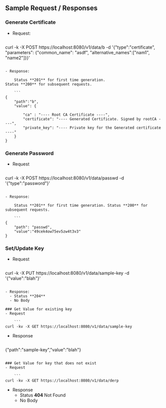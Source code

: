 ## Sample Request / Responses

### Generate Certificate

- Request:
    
    ```
curl -k -X POST https://localhost:8080/v1/data/b -d '{"type":"certificate", "parameters": {"common_name": "asdf", "alternative_names":["nam1", "name2"]}}'
```

- Response:

    Status **201** for first time generation.
Status **200** for subsequent requests.

    ```
{
    "path":"b",
    "value": {
        
        "ca" : "---- Root CA Certificate ----",
        "certificate": "---- Generated Certificate. Signed by rootCA ----",
        "private_key": "---- Private key for the Generated certificate ----"
    }
}
```



### Generate Password

- Request

    ```
curl -k -X POST https://localhost:8080/v1/data/passwd -d '{"type":"password"}'
```

- Response:

    Status **201** for first time generation. Status **200** for subsequent requests.

    ```
{
    "path": "passwd",
    "value":"49cek4ow75ev5zw4t3v3"
}
```


### Set/Update Key
- Request
 
    ```
curl -k -X PUT https://localhost:8080/v1/data/sample-key -d '{"value":"blah"}'
```

- Response:
  - Status **204**
  - No Body

### Get Value for existing key
- Request
 
    ```
curl -kv -X GET https://localhost:8080/v1/data/sample-key
```

- Response

    ```
{"path":"sample-key","value":"blah"}
```

### Get Value for key that does not exist
- Request

    ```
curl -kv -X GET https://localhost:8080/v1/data/derp
```

- Response
  - Status **404** Not Found
  - No Body 
